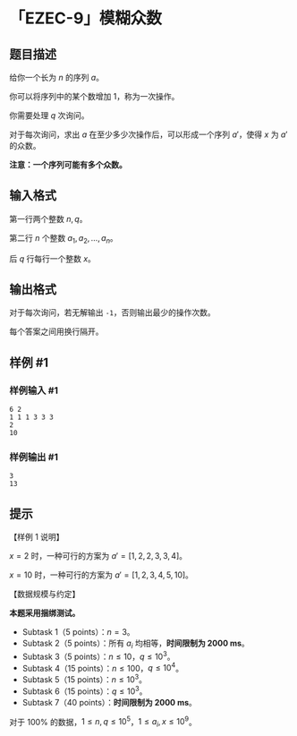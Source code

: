 # 「EZEC-9」模糊众数

## 题目描述

给你一个长为 $n$ 的序列 $a$。

你可以将序列中的某个数增加 $1$，称为一次操作。

你需要处理 $q$ 次询问。

对于每次询问，求出 $a$ 在至少多少次操作后，可以形成一个序列 $a'$，使得 $x$ 为 $a'$ 的众数。

**注意：一个序列可能有多个众数。**

## 输入格式

第一行两个整数 $n,q$。

第二行 $n$ 个整数 $a_1,a_2,\ldots,a_n$。

后 $q$ 行每行一个整数 $x$。

## 输出格式

对于每次询问，若无解输出 `-1`，否则输出最少的操作次数。

每个答案之间用换行隔开。

## 样例 #1

### 样例输入 #1
```
6 2
1 1 1 3 3 3
2
10
```

### 样例输出 #1

```
3
13
```

## 提示

【样例 $1$ 说明】

$x=2$ 时，一种可行的方案为 $a'=[1,2,2,3,3,4]$。

$x=10$ 时，一种可行的方案为 $a'=[1,2,3,4,5,10]$。

【数据规模与约定】

**本题采用捆绑测试。**

-  Subtask 1（5 points）：$n=3$。
-  Subtask 2（5 points）：所有 $a_i$ 均相等，**时间限制为 2000 ms**。
-  Subtask 3（5 points）：$n\le 10$，$q\le 10^3$。
-  Subtask 4（15 points）：$n\le 100$，$q\le 10^4$。
-  Subtask 5（15 points）：$n\le 10^3$。
-  Subtask 6（15 points）：$q\le 10^3$。
-  Subtask 7（40 points）：**时间限制为 2000 ms**。

对于 $100\%$ 的数据，$1\le n,q\le 10^5$，$1\le a_i,x\le 10^9$。
